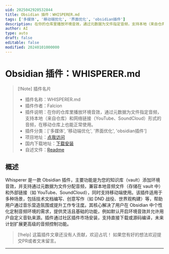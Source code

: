 ```yaml
---
uid: 2025042920532844
title: Obsidian 插件：WHISPERER.md
tags: ['多媒体', '移动端优化', '界面优化', 'obsidian插件']
description: 在你的仓库里播放环境音效，通过元数据为文件指定音频，支持本地（来自仓库）和网络链接（YouTube、SoundCloud）形式的音频，在移动仓库上也能正常使用。
author: AI
type: auto
draft: false
editable: false
modified: 20240101000000
---
```


# Obsidian 插件：WHISPERER.md

> [!Note] 插件名片
> - 插件名称：WHISPERER.md
> - 插件作者：Falcion
> - 插件说明：在你的仓库里播放环境音效，通过元数据为文件指定音频，支持本地（来自仓库）和网络链接（YouTube、SoundCloud）形式的音频，在移动仓库上也能正常使用。
> - 插件分类：['多媒体', '移动端优化', '界面优化', 'obsidian插件']
> - 项目地址：[点我访问](https://github.com/Falcion/Whisperer.md)
> - 国内下载地址：[下载安装](https://pkmer.cn/products/plugin/pluginMarket/?whisperer)
> - 自述文件：[Readme](https://ghproxy.net/https://raw.githubusercontent.com/Falcion/Whisperer.md/main/README.md)



## 概述

Whisperer 是一款 Obsidian 插件，主要功能是为您的知识库（vault）添加环境音效，并支持通过元数据为文件分配音频，兼容本地音频文件（存储在 vault 中）和外部链接（如 YouTube、SoundCloud），同时支持移动端使用。该插件适用于多种场景，包括技术文档编写、创意写作（如 DND 战役、世界观构建）等，帮助用户通过音乐营造氛围或提升工作专注度。其核心解决了用户在 Obsidian 中个性化定制音频环境的需求，提供灵活且基础的功能，例如默认开启环境音效并允许用户自定义音轨来源。插件通过社区插件市场安装，支持直接下载或源码编译，未来计划扩展更高级的音频控制功能。


> [!help] 
> 这篇插件文章还没有人贡献，欢迎占坑！
> 如果您有好的想法欢迎提交PR或者文末留言。
> 

---



